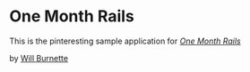 # One Month Rails

This is the pinteresting sample application for 
[*One Month Rails*](http://onemonthrails.com)

by [Will Burnette](http://willburnette.com)
